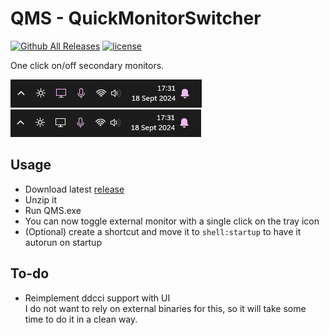 # QMS - QuickMonitorSwitcher

[![Github All Releases](https://img.shields.io/github/downloads/odizinne/QMS-QuickMonitorSwitcher/total.svg)]()
[![license](https://img.shields.io/github/license/odizinne/QMS-QuickMonitorSwitcher)]()

One click on/off secondary monitors.

![image](assets/tray_icon.png)  
![image](assets/tray_icon_off.png)

## Usage

- Download latest [release](https://github.com/Odizinne/QMS-QuickMonitorSwitcher/releases/latest)
- Unzip it
- Run QMS.exe
- You can now toggle external monitor with a single click on the tray icon
- (Optional) create a shortcut and move it to `shell:startup` to have it autorun on startup

## To-do

- Reimplement ddcci support with UI  
I do not want to rely on external binaries for this, so it will take some time to do it in a clean way.
